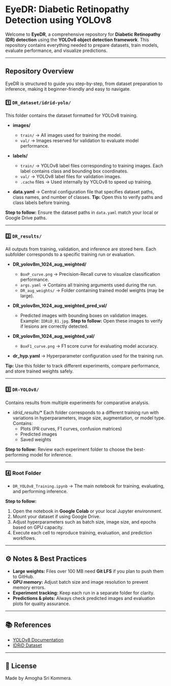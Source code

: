 # EyeDR: Diabetic Retinopathy Detection using YOLOv8

Welcome to **EyeDR**, a comprehensive repository for **Diabetic Retinopathy (DR) detection** using the **YOLOv8 object detection framework**. This repository contains everything needed to prepare datasets, train models, evaluate performance, and visualize predictions.

---

## Repository Overview
EyeDR is structured to guide you step-by-step, from dataset preparation to inference, making it beginner-friendly and easy to navigate.

### 1️⃣ `DR_dataset/idrid-yolo/`
This folder contains the dataset formatted for YOLOv8 training.

- **images/**
  - `train/` → All images used for training the model.
  - `val/` → Images reserved for validation to evaluate model performance.

- **labels/**
  - `train/` → YOLOv8 label files corresponding to training images. Each label contains class and bounding box coordinates.
  - `val/` → YOLOv8 label files for validation images.
  - `.cache` files → Used internally by YOLOv8 to speed up training.

- **data.yaml** → Central configuration file that specifies dataset paths, class names, and number of classes. **Tip:** Open this to verify paths and class labels before training.

**Step to follow:** Ensure the dataset paths in `data.yaml` match your local or Google Drive paths.

---

### 2️⃣ `DR_results/`
All outputs from training, validation, and inference are stored here. Each subfolder corresponds to a specific training run or evaluation.

- **DR_yolov8m_1024_aug_weighted/**
  - `BoxP_curve.png` → Precision-Recall curve to visualize classification performance.
  - `args.yaml` → Contains all training arguments used during the run.
  - `DR_aug_weights/` → Folder containing trained model weights (may be large).

- **DR_yolov8m_1024_aug_weighted_pred_val/**
  - Predicted images with bounding boxes on validation images. Example: `IDRiD_81.jpg`.
  **Step to follow:** Open these images to verify if lesions are correctly detected.

- **DR_yolov8m_1024_aug_weighted_val/**
  - `BoxF1_curve.png` → F1 score curve for evaluating model accuracy.

- **dr_hyp.yaml** → Hyperparameter configuration used for the training run.

**Tip:** Use this folder to track different experiments, compare performance, and store trained weights safely.

---

### 3️⃣ `DR-YOLOv8/`
Contains results from multiple experiments for comparative analysis.

- **idrid_results*/**
  Each folder corresponds to a different training run with variations in hyperparameters, image size, augmentation, or model type. Contains:
  - Plots (PR curves, F1 curves, confusion matrices)
  - Predicted images
  - Saved weights

**Step to follow:** Review each experiment folder to choose the best-performing model for inference.

---

### 4️⃣ Root Folder
- `DR_YOLOv8_Training.ipynb` → The main notebook for training, evaluating, and performing inference.

**Step to follow:**
1. Open the notebook in **Google Colab** or your local Jupyter environment.
2. Mount your dataset if using Google Drive.
3. Adjust hyperparameters such as batch size, image size, and epochs based on GPU capacity.
4. Execute each cell to reproduce training, evaluation, and prediction workflows.

---

## ⚙️ Notes & Best Practices

- **Large weights:** Files over 100 MB need **Git LFS** if you plan to push them to GitHub.
- **GPU memory:** Adjust batch size and image resolution to prevent memory errors.
- **Experiment tracking:** Keep each run in a separate folder for clarity.
- **Predictions & plots:** Always check predicted images and evaluation plots for quality assurance.

---

## 📚 References
- [YOLOv8 Documentation](https://docs.ultralytics.com/)
- [IDRiD Dataset](https://idrid.grand-challenge.org/)

---

## 🔖 License
Made by Amogha Sri Kommera.


